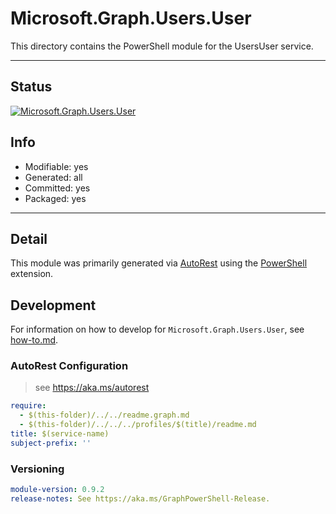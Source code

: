 <!-- region Generated -->
# Microsoft.Graph.Users.User
This directory contains the PowerShell module for the UsersUser service.

---
## Status
[![Microsoft.Graph.Users.User](https://img.shields.io/powershellgallery/v/Microsoft.Graph.Users.User.svg?style=flat-square&label=Microsoft.Graph.Users.User "Microsoft.Graph.Users.User")](https://www.powershellgallery.com/packages/Microsoft.Graph.Users.User/)

## Info
- Modifiable: yes
- Generated: all
- Committed: yes
- Packaged: yes

---
## Detail
This module was primarily generated via [AutoRest](https://github.com/Azure/autorest) using the [PowerShell](https://github.com/Azure/autorest.powershell) extension.

## Development
For information on how to develop for `Microsoft.Graph.Users.User`, see [how-to.md](how-to.md).
<!-- endregion -->

### AutoRest Configuration

> see https://aka.ms/autorest

``` yaml
require:
  - $(this-folder)/../../readme.graph.md
  - $(this-folder)/../../../profiles/$(title)/readme.md
title: $(service-name)
subject-prefix: ''
```
### Versioning

``` yaml
module-version: 0.9.2
release-notes: See https://aka.ms/GraphPowerShell-Release.
```
